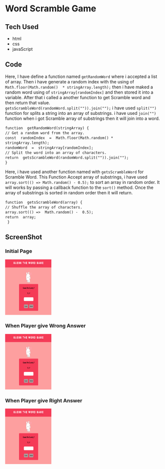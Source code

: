 # Word Scramble Game 

## Tech Used
  - html
  - css
  - javaScript

## Code
Here, I have define a function named ``` getRandomWord ```  where i accepted a list of array. Then  i have generate a random index with the using of ```Math.floor(Math.random()  * stringArray.length);``` then i have maked a random word  using of ```stringArray[randomIndex]``` and then stored it into a variable. After that i called a another function to get Scramble word and then return that value.
 ```  getsScrambleWord(randomWord.split("")).join("");```  i have used  ```split("")``` function for splits a string into an array of substrings.  i have used  ```join("")``` function when i got Scramble array of substrings then it will join into a word.

```javaScript:
function  getRandomWord(stringArray) {
// Get a random word from the array.
const  randomIndex  =  Math.floor(Math.random() *  stringArray.length);
randomWord  =  stringArray[randomIndex];
// Split the word into an array of characters.
return  getsScrambleWord(randomWord.split("")).join("");
} 
```
Here, i have used another function named with ```getsScrambleWord``` for Scramble Word.
This Function Accept array of substrings,   i have used `array.sort(() => Math.random() - 0.5);`  to sort an array in random order. It will works by passing a callback function to the `sort()` method. Once the array of substrings is sorted in random order then it will return.

```javaScript:
function  getsScrambleWord(array) {
// Shuffle the array of characters.
array.sort(() =>  Math.random() -  0.5);
return  array;
 }
 ```

## ScreenShot

### Initial Page

<img id="imageid" src="screenshot\1.png"
            alt="My GIF Image" width="150" height="180">

### When Player give Wrong Answer

<img id="imageid" src="screenshot/1.png"
            alt="My GIF Image" width="150" height="180">

### When Player give Right Answer

<img id="imageid" src="screenshot/1.png"
            alt="My GIF Image" width="150" height="180">